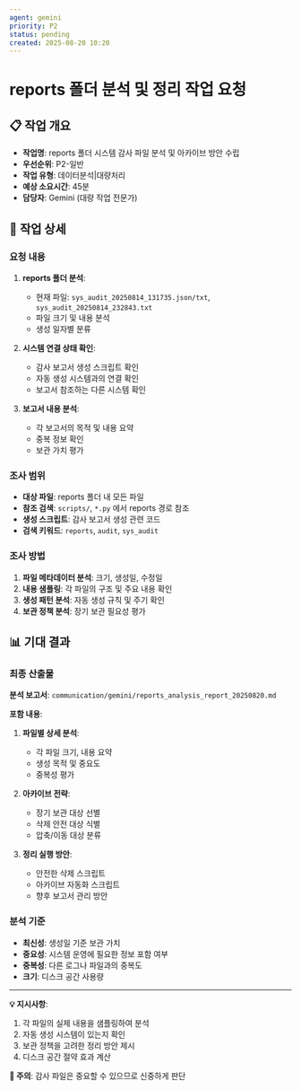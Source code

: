 ```yaml
---
agent: gemini
priority: P2
status: pending
created: 2025-08-20 10:20
---
```


# reports 폴더 분석 및 정리 작업 요청

## 📋 작업 개요
- **작업명**: reports 폴더 시스템 감사 파일 분석 및 아카이브 방안 수립
- **우선순위**: P2-일반
- **작업 유형**: 데이터분석|대량처리
- **예상 소요시간**: 45분
- **담당자**: Gemini (대량 작업 전문가)

## 🎯 작업 상세

### 요청 내용
1. **reports 폴더 분석**:
   - 현재 파일: `sys_audit_20250814_131735.json/txt`, `sys_audit_20250814_232843.txt`
   - 파일 크기 및 내용 분석
   - 생성 일자별 분류

2. **시스템 연결 상태 확인**:
   - 감사 보고서 생성 스크립트 확인
   - 자동 생성 시스템과의 연결 확인
   - 보고서 참조하는 다른 시스템 확인

3. **보고서 내용 분석**:
   - 각 보고서의 목적 및 내용 요약
   - 중복 정보 확인
   - 보관 가치 평가

### 조사 범위
- **대상 파일**: reports 폴더 내 모든 파일
- **참조 검색**: `scripts/`, `*.py` 에서 reports 경로 참조
- **생성 스크립트**: 감사 보고서 생성 관련 코드
- **검색 키워드**: `reports`, `audit`, `sys_audit`

### 조사 방법
1. **파일 메타데이터 분석**: 크기, 생성일, 수정일
2. **내용 샘플링**: 각 파일의 구조 및 주요 내용 확인
3. **생성 패턴 분석**: 자동 생성 규칙 및 주기 확인
4. **보관 정책 분석**: 장기 보관 필요성 평가

## 📊 기대 결과

### 최종 산출물
**분석 보고서**: `communication/gemini/reports_analysis_report_20250820.md`

**포함 내용**:
1. **파일별 상세 분석**:
   - 각 파일 크기, 내용 요약
   - 생성 목적 및 중요도
   - 중복성 평가

2. **아카이브 전략**:
   - 장기 보관 대상 선별
   - 삭제 안전 대상 식별
   - 압축/이동 대상 분류

3. **정리 실행 방안**:
   - 안전한 삭제 스크립트
   - 아카이브 자동화 스크립트
   - 향후 보고서 관리 방안

### 분석 기준
- **최신성**: 생성일 기준 보관 가치
- **중요성**: 시스템 운영에 필요한 정보 포함 여부
- **중복성**: 다른 로그나 파일과의 중복도
- **크기**: 디스크 공간 사용량

---

**💡 지시사항**: 
1. 각 파일의 실제 내용을 샘플링하여 분석
2. 자동 생성 시스템이 있는지 확인
3. 보관 정책을 고려한 정리 방안 제시
4. 디스크 공간 절약 효과 계산

**🚨 주의**: 감사 파일은 중요할 수 있으므로 신중하게 판단